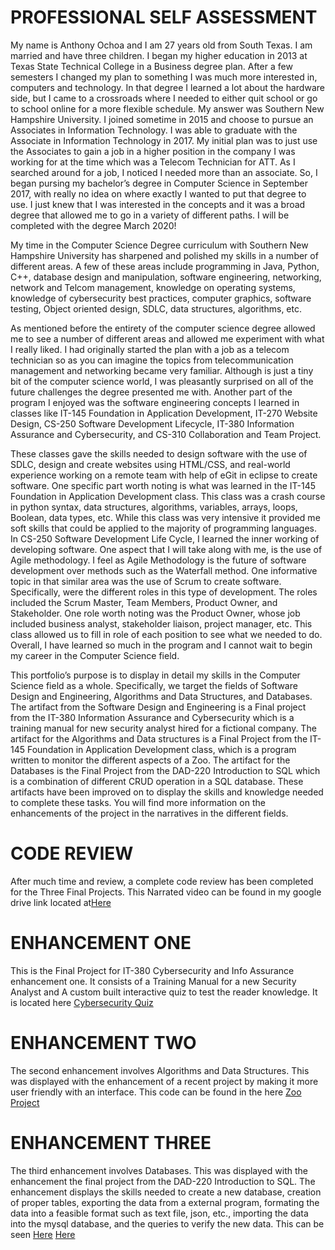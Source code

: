 
# PROFESSIONAL SELF ASSESSMENT
  My name is Anthony Ochoa and I am 27 years old from South Texas. I am married and have three children. I began my higher education in 2013 at Texas State Technical College in a Business degree plan. After a few semesters I changed my plan to something I was much more interested in, computers and technology. In that degree I learned a lot about the hardware side, but I came to a crossroads where I needed to either quit school or go to school online for a more flexible schedule. My answer was Southern New Hampshire University. I joined sometime in 2015 and choose to pursue an Associates in Information Technology. I was able to graduate with the Associate in Information Technology in 2017. My initial plan was to just use the Associates to gain a job in a higher position in the company I was working for at the time which was a Telecom Technician for ATT. As I searched around for a job, I noticed I needed more than an associate. So, I began pursing my bachelor’s degree in Computer Science in September 2017, with really no idea on where exactly I wanted to put that degree to use. I just knew that I was interested in the concepts and it was a broad degree that allowed me to go in a variety of different paths. I will be completed with the degree March 2020!


  My time in the Computer Science Degree curriculum with Southern New Hampshire University has sharpened and polished my skills in a number of different areas. A few of these areas include programming in Java, Python, C++, database design and manipulation, software engineering, networking, network and Telcom management, knowledge on operating systems, knowledge of cybersecurity best practices, computer graphics, software testing, Object oriented design, SDLC, data structures, algorithms, etc. 

  As mentioned before the entirety of the computer science degree allowed me to see a number of different areas and allowed me experiment with what I really liked. I had originally started the plan with a job as a telecom technician so as you can imagine the topics from telecommunication management and networking became very familiar. Although is just a tiny bit of the computer science world, I was pleasantly surprised on all of the future challenges the degree presented me with. Another part of the program I enjoyed was the software engineering concepts I learned in classes like IT-145 Foundation in Application Development, IT-270 Website Design, CS-250 Software Development Lifecycle, IT-380 Information Assurance and Cybersecurity, and CS-310 Collaboration and Team Project. 

  These classes gave the skills needed to design software with the use of SDLC, design and create websites using HTML/CSS, and real-world experience working on a remote team with help of eGit in eclipse to create software. One specific part worth noting is what was learned in the IT-145 Foundation in Application Development class. This class was a crash course in python syntax, data structures, algorithms, variables, arrays, loops, Boolean, data types, etc. While this class was very intensive it provided me soft skills that could be applied to the majority of programming languages. In CS-250 Software Development Life Cycle, I learned the inner working of developing software. One aspect that I will take along with me, is the use of Agile methodology. I feel as Agile Methodology is the future of software development over methods such as the Waterfall method. One informative topic in that similar area was the use of Scrum to create software. Specifically, were the different roles in this type of development. The roles included the Scrum Master, Team Members, Product Owner, and Stakeholder. One role worth noting was the Product Owner, whose job included business analyst, stakeholder liaison, project manager, etc. This class allowed us to fill in role of each position to see what we needed to do. Overall, I have learned so much in the program and I cannot wait to begin my career in the Computer Science field. 


  This portfolio’s purpose is to display in detail my skills in the Computer Science field as a whole. Specifically, we target the fields of Software Design and Engineering, Algorithms and Data Structures, and Databases.  The artifact from the Software Design and Engineering is a Final project from the IT-380 Information Assurance and Cybersecurity which is a training manual for new security analyst hired for a fictional company. The artifact for the Algorithms and Data structures is a Final Project from the IT-145 Foundation in Application Development class, which is a program written to monitor the different aspects of a Zoo. The artifact for the Databases is the Final Project from the DAD-220 Introduction to SQL which is a combination of different CRUD operation in a SQL database. These artifacts have been improved on to display the skills and knowledge needed to complete these tasks. You will find more information on the enhancements of the project in the narratives in the different fields. 


# CODE REVIEW
After much time and review, a complete code review has been completed for the Three Final Projects. 
This Narrated video can be found in my google drive link located at[Here](https://drive.google.com/open?id=1ZrVcnJtACOmh6f-T5a5eLLwcoWyegtG9)
# ENHANCEMENT ONE
This is the Final Project for IT-380 Cybersecurity and Info Assurance enhancement one. It consists of a Training Manual for a new Security Analyst and A custom built interactive quiz to test the reader knowledge. It is located here [Cybersecurity Quiz](https://github.com/anthonyochoa45/anthonyochoa45.github.io/tree/master/Cybersecurity%20Quiz)
# ENHANCEMENT TWO
The second enhancement involves Algorithms and Data Structures. This was displayed with the enhancement of a recent project by making it more user friendly with an interface. This code can be found in the here [Zoo Project](https://github.com/anthonyochoa45/anthonyochoa45.github.io/tree/master/ZooProject2)
# ENHANCEMENT THREE
The third enhancement involves Databases. This was displayed with the enhancement the final project from the DAD-220 Introduction to SQL. The enhancement displays the skills needed to create a new database, creation of proper tables, exporting the data from a external program, formating the data into a feasible format such as text file, json, etc., importing the data into the mysql database, and the queries to verify the new data. This can be seen [Here](https://github.com/anthonyochoa45/anthonyochoa45.github.io/blob/master/CS-499%20Database%20Enhancement.docx)
[Here](zooproject.md)
